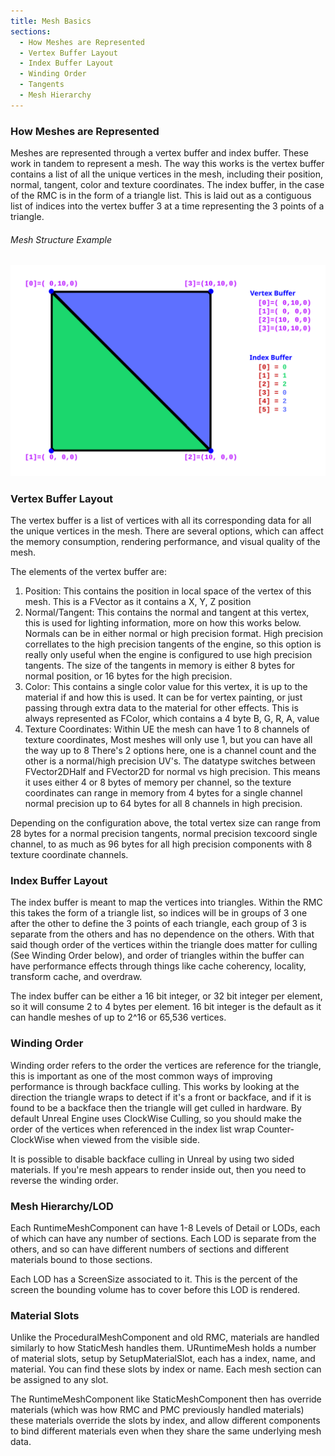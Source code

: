 ```yaml
---
title: Mesh Basics
sections:
  - How Meshes are Represented
  - Vertex Buffer Layout
  - Index Buffer Layout
  - Winding Order
  - Tangents
  - Mesh Hierarchy
---
```


### How Meshes are Represented

Meshes are represented through a vertex buffer and index buffer. These work in tandem to represent a mesh. The way this works is the vertex buffer contains a list of all the unique vertices in the mesh, including their position, normal, tangent, color and texture coordinates. The index buffer, in the case of the RMC is in the form of a triangle list. This is laid out as a contiguous list of indices into the vertex buffer 3 at a time representing the 3 points of a triangle.

###### Mesh Structure Example


<div class="screenshot-holder">
  <a href="assets/doc_resources/mesh_basics/TriangleList.svg" data-title="MeshBasics - Structure" data-toggle="lightbox"><img class="img-responsive" src="assets/doc_resources/mesh_basics/TriangleList.svg" alt="screenshot" /></a>
  <a class="mask" href="assets/doc_resources/mesh_basics/TriangleList.svg" data-title="MeshBasics - Structure" data-toggle="lightbox"><i class="icon fa fa-search-plus"></i></a>
</div>






### Vertex Buffer Layout

The vertex buffer is a list of vertices with all its corresponding data for all the unique vertices in the mesh. There are several options, which can affect the memory consumption, rendering performance, and visual quality of the mesh.

The elements of the vertex buffer are:
1. Position: This contains the position in local space of the vertex of this mesh.
        This is a FVector as it contains a X, Y, Z position
2. Normal/Tangent: This contains the normal and tangent at this vertex, this is used for lighting information, more on how this works below.
        Normals can be in either normal or high precision format. High precision correllates to the high precision tangents of the engine, so this option is really only useful when the engine is configured to use high precision tangents. The size of the tangents in memory is either 8 bytes for normal position, or 16 bytes for the high precision.
3. Color: This contains a single color value for this vertex, it is up to the material if and how this is used. It can be for vertex painting, or just passing through extra data to the material for other effects.
        This is always represented as FColor, which contains a 4 byte B, G, R, A, value
4. Texture Coordinates: Within UE the mesh can have 1 to 8 channels of texture coordinates, Most meshes will only use 1, but you can have all the way up to 8
        There's 2 options here, one is a channel count and the other is a normal/high precision UV's. The datatype switches between FVector2DHalf and FVector2D for normal vs high precision. This means it uses either 4 or 8 bytes of memory per channel, so the texture coordinates can range in memory from 4 bytes for a single channel normal precision up to 64 bytes for all 8 channels in high precision.

Depending on the configuration above, the total vertex size can range from 28 bytes for a normal precision tangents, normal precision texcoord single channel, to as much as 96 bytes for all high precision components with 8 texture coordinate channels.


### Index Buffer Layout

The index buffer is meant to map the vertices into triangles. Within the RMC this takes the form of a triangle list, so indices will be in groups of 3 one after the other to define the 3 points of each triangle, each group of 3 is separate from the others and has no dependence on the others. With that said though order of the vertices within the triangle does matter for culling (See Winding Order below), and order of triangles within the buffer can have performance effects through things like cache coherency, locality, transform cache, and overdraw.

The index buffer can be either a 16 bit integer, or 32 bit integer per element, so it will consume 2 to 4 bytes per element. 16 bit integer is the default as it can handle meshes of up to 2^16 or 65,536 vertices.


### Winding Order

Winding order refers to the order the vertices are reference for the triangle, this is important as one of the most common ways of improving performance is through backface culling. This works by looking at the direction the triangle wraps to detect if it's a front or backface, and if it is found to be a backface then the triangle will get culled in hardware. By default Unreal Engine uses ClockWise Culling, so you should make the order of the vertices when referenced in the index list wrap Counter-ClockWise when viewed from the visible side. 

It is possible to disable backface culling in Unreal by using two sided materials. If you're mesh appears to render inside out, then you need to reverse the winding order.


### Mesh Hierarchy/LOD

Each RuntimeMeshComponent can have 1-8 Levels of Detail or LODs, each of which can have any number of sections. Each LOD is separate from the others, and so can have different numbers of sections and different materials bound to those sections.

Each LOD has a ScreenSize associated to it. This is the percent of the screen the bounding volume has to cover before this LOD is rendered.

### Material Slots

Unlike the ProceduralMeshComponent and old RMC, materials are handled similarly to how StaticMesh handles them.   URuntimeMesh holds a number of material slots, setup by SetupMaterialSlot, each has a index, name, and material. You can find these slots by index or name. Each mesh section can be assigned to any slot. 

The RuntimeMeshComponent like StaticMeshComponent then has override materials (which was how RMC and PMC previously handled materials)  these materials override the slots by index, and allow different components to bind different materials even when they share the same underlying mesh data.